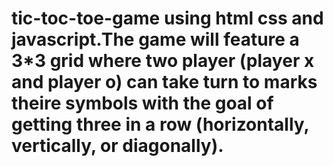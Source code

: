 # tic-toc-toe-game using html css and javascript.The game will feature a 3*3 grid where two player (player x and player o) can take turn to marks theire symbols with the goal of getting three in a row (horizontally, vertically, or diagonally). 

